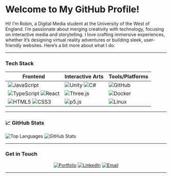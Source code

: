 # Welcome to My GitHub Profile!

Hi! I’m Robin, a Digital Media student at the University of the West of England. I’m passionate about merging creativity with technology, focusing on interactive media and storytelling. I love crafting immersive experiences, whether it’s designing virtual reality adventures or building sleek, user-friendly websites. Here’s a bit more about what I do:

---

### Tech Stack

<div align="center">
  
| **Frontend**                                                                                                  | **Interactive Arts**                                                                                 | **Tools/Platforms**                                                                                         |
|---------------------------------------------------------------------------------------------------------------|--------------------------------------------------------------------------------------------------------------|-------------------------------------------------------------------------------------------------------------|
| ![JavaScript](https://img.shields.io/badge/JavaScript-F7DF1E?style=for-the-badge&logo=javascript&logoColor=black) | ![Unity](https://img.shields.io/badge/Unity-100000?style=for-the-badge&logo=unity&logoColor=white) ![C#](https://img.shields.io/badge/C%23-239120?style=for-the-badge&logo=csharp&logoColor=white)             | ![GitHub](https://img.shields.io/badge/GitHub-181717?style=for-the-badge&logo=github&logoColor=white)       |
| ![TypeScript](https://img.shields.io/badge/TypeScript-007ACC?style=for-the-badge&logo=typescript&logoColor=white) ![React](https://img.shields.io/badge/React-61DAFB?style=for-the-badge&logo=react&logoColor=black) | ![Three.js](https://img.shields.io/badge/Three.js-000000?style=for-the-badge&logo=three.js&logoColor=white)    | ![Docker](https://img.shields.io/badge/Docker-2496ED?style=for-the-badge&logo=docker&logoColor=white) |
| ![HTML5](https://img.shields.io/badge/HTML5-E34F26?style=for-the-badge&logo=html5&logoColor=white) ![CSS3](https://img.shields.io/badge/CSS3-1572B6?style=for-the-badge&logo=css3&logoColor=white)             | ![p5.js](https://img.shields.io/badge/p5.js-ED225D?style=for-the-badge&logo=p5.js&logoColor=white) | ![Linux](https://img.shields.io/badge/Linux-FCC624?style=for-the-badge&logo=linux&logoColor=black)

</div>

---

### 📈 GitHub Stats

![Top Languages](https://github-readme-stats.vercel.app/api/top-langs/?username=robeecodes&layout=compact&theme=radical)
![GitHub Stats](https://github-readme-stats.vercel.app/api?username=robeecodes&show_icons=true&theme=radical&count_private=true)

---

### Get in Touch
<div align="center">

[![Portfolio](https://img.shields.io/badge/Portfolio-My%20Website-0e76a8?style=for-the-badge&logo=firefox)](https://robeecodes.com)
[![LinkedIn](https://img.shields.io/badge/LinkedIn-Connect-blue?style=for-the-badge&logo=linkedin)](https://www.linkedin.com/in/robin-kingy/)
[![Email](https://img.shields.io/badge/Email-Me%20Here-EA4335?style=for-the-badge&logo=gmail&logoColor=white)](mailto:robin.code22@gmail.com)

</div>

---
